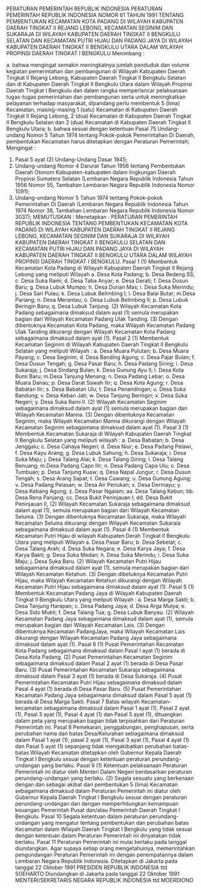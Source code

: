  PERATURAN PEMERINTAH REPUBLIK INDONESIA PERATURAN PEMERINTAH REPUBLIK INDONESIA NOMOR 61 TAHUN 1991 TENTANG PEMBENTUKAN KECAMATAN KOTA PADANG DI WILAYAH KABUPATEN DAERAH TINGKAT II REJANG LEBONG, KECAMATAN SEGINIM DAN SUKARAJA DI WILAYAH KABUPATEN DAERAH TINGKAT II BENGKULU SELATAN DAN KECAMATAN PUTRI HIJAU DAN PADANG JAYA DI WILAYAH KABUPATEN DAERAH TINGKAT II BENGKULU UTARA DALAM WILAYAH PROPINSI DAERAH TINGKAT I BENGKULU
Menimbang :

a. bahwa mengingat semakin meningkatnya jumlah penduduk dan volume kegiatan pemerintahan dan pembangunan di Wilayah Kabupaten Daerah Tingkat II Rejang Lebong, Kabupaten Daerah Tingkat II Bengkulu Selatan dan di Kabupaten Daerah Tingkat II Bengkulu Utara dalam Wilayah Propinsi Daerah Tingkat I Bengkulu dan dalam rangka memperlancar pelaksanaan tugas-tugas pemerintahan dan pembangunan serta untuk meningkatkan pelayanan terhadap masyarakat, dipandang perlu membentuk 5 (lima) Kecamatan, masing-masing 1 (satu) Kecamatan di Kabupaten Daerah Tingkat II Rejang Lebong, 2 (dua) Kecamatan di Kabupaten Daerah Tingkat II Bengkulu Selatan dan 2 (dua) Kecamatan di Kabupaten Daerah Tingkat II Bengkulu Utara;
b. bahwa sesuai dengan ketentuan Pasal 75 Undang-undang Nomor 5 Tahun 1974 tentang Pokok-pokok Pemerintahan Di Daerah, pembentukan Kecamatan harus ditetapkan dengan Peraturan Pemerintah;
Mengingat :

1. Pasal 5 ayat (2) Undang-Undang Dasar 1945;
2. Undang-undang Nomor 4 Darurat Tahun 1956 tentang Pembentukan Daerah Otonom Kabupaten-kabupaten dalam lingkungan Daerah Propinsi Sumatera Selatan (Lembaran Negara Republik Indonesia Tahun 1956 Nomor 55, Tambahan Lembaran Negara Republik Indonesia Nomor 1091);
4. Undang-undang Nomor 5 Tahun 1974 tentang Pokok-pokok Pemerintahan Di Daerah (Lembaran Negara Republik Indonesia Tahun 1974 Nomor 38, Tambahan Lembaran Negara Republik Indonesia Nomor 3037);
MEMUTUSKAN :
 Menetapkan : PERATURAN PEMERINTAH REPUBLIK INDONESIA TENTANG PEMBENTUKAN KECAMATAN KOTA PADANG DI WILAYAH KABUPATEN DAERAH TINGKAT II REJANG LEBONG, KECAMATAN SEGINIM DAN SUKARAJA DI WILAYAH KABUPATEN DAERAH TINGKAT II BENGKULU SELATAN DAN KECAMATAN PUTRI HIJAU DAN PADANG JAYA DI WILAYAH KABUPATEN DAERAH TINGKAT II BENGKULU UTARA DALAM WILAYAH PROPINSI DAERAH TINGKAT I BENGKULU.
Pasal 1
(1) Membentuk Kecamatan Kota Padang di Wilayah Kabupaten Daerah Tingkat II Rejang Lebong yang meliputi Wilayah a. Desa Kota Padang;
b. Desa Bedeng SS;
c. Desa Suka Rami;
d. Desa Taba Anyar;
e. Desa Derati;
f. Desa Dusun Baru;
g. Desa Lubuk Mumpo;
h. Desa Durian Mas;
i. Desa Suka Merindu;
j. Desa Sari Pulau;
k. Desa Lubuk Belimbing I;
l. Desa Balai Butar;
m.Desa Pariang;
n. Desa Merantau;
o. Desa Lubuk Belimbing II;
p. Desa Lubuk Beringin Baru;
q. Desa Lubuk Tanjung.
(2) Wilayah Kecamatan Kota Padang sebagaimana dimaksud dalam ayat (1) semula merupakan bagian dari Wilayah Kecamatan Padang Ulak Tanding.
(3) Dengan dibentuknya Kecamatan Kota Padang, maka Wilayah Kecamatan Padang Ulak Tanding dikurangi dengan Wilayah Kecamatan Kota Padang sebagaimana dimaksud dalam ayat (1).
Pasal 2
(1) Membentuk Kecamatan Seginim di Wilayah Kabupaten Daerah Tingkat II Bengkulu Selatan yang meliputi Wilayah :
a. Desa Muara Pulutan;
b. Desa Muara Payang;
c. Desa Seginim;
d. Desa Banding Agung;
c. Desa Pajar Bulan;
f. Desa Dusun Tengah;
g. Desa Pasar Baru;
h. Desa Padang Siring;
i. Desa Sukaraja;
j. Desa Sindang Bulan;
k. Desa Gunung Ayu II;
l. Desa Kota Bumi Baru;
m.Desa Tanjung Menang;
n. Desa Padang Lebar;
o. Desa Muara Danau;
p. Desa Darat Sawah Ilir;
q. Desa Kota Agung;
r. Desa Babatan Ilir;
s. Desa Babatan Ulu;
t. Desa Penandingan;
u. Desa Suka Bandung;
v. Desa Keban Jati;
w. Desa Tanjung Beringin;
x. Desa Suka Negeri;
y. Desa Suka Rami II.
(2) Wilayah Kecamatan Seginim sebagaimana dimaksud dalam ayat (1) semula merupakan bagian dari Wilayah Kecamatan Manna.
(3) Dengan dibentuknya Kecamatan Seginim, maka Wilayah Kecamatan Manna dikurangi dengan Wilayah Kecamatan Seginim sebagaimana dimaksud dalam ayat (1).
Pasal 3
(1) Membentuk Kecamatan Sukaraja di Wilayah Kabupaten Daerah Tingkat II Bengkulu Selatan yang meliputi wilayah :
a. Desa Babatan;
b. Desa Jenggalu;
c. Desa Cahaya Negeri;
d. Desa Niur;
e. Desa Padang Pelawi, f. Desa Kayu Arang;
g. Desa Lubuk Sahung;
h. Desa Sukaraja;
i. Desa Suka Maju;
j. Desa Talang Alai;
k. Desa Talang Giring;
l. Desa Talang Benuang;
m.Desa Padang Capo Ilir;
n. Desa Padang Capo Ulu;
o. Desa Tumbuan;
p. Desa Tanjung Kuaw;
q. Desa Napal Jungur;
r. Desa Dusun Tengah;
s. Desa Arang Sapat;
t. Desa Cawang;
u. Desa Gunung Agung;
v. Desa Padang Pelasan;
w. Desa Air Periukan;
x. Desa Dermayu;
y. Desa Kebang Agung;
z. Desa Pasar Ngaiam;
aa. Desa Talang Kebun;
bb. Desa Rena Panjang;
cc. Desa Bukit Peninjauan I;
dd. Desa Bukit Peninjauan II, (2) Wilayah Kecamatan Sukaraja sebagaimana dimaksud dalam ayat (1), semula merupakan bagian dari Wilayah Kecamatan Seluma.
(3) Dengan dibentuknya Kecamatan Sukaraja, maka Wilayah Kecamatan Seluma dikurangi dengan Wilayah Kecamatan Sukaraia sebagaimana dimaksud dalam ayat (1).
Pasal 4
(1) Membentuk Kecamatan Putri Hijau di wilayah Kabupaten Derah Tingkat II Bengkulu Utara yang meliputi Wilayah a. Desa Pasar Baru;
b. Desa Sebelat;
c. Desa Talang Arah;
d. Desa Suka Negara;
e. Desa Karya Jaya;
f. Desa Karya Bakti;
g. Desa Suka Medan;
h. Desa Suka Merindu;
i. Desa Suka Maju;
j. Desa Suka Baru.
(2) Wilayah Kecamatan Putri Hijau sebagaimana dimaksud dalam ayat (1), semula merupakan bagian dari Wilayah Kecamatan Ketahun.
(3) Dengan dibetuknya Kecamatan Putri Hijau, maka Wilayah Kecamatan Ketahun dikurangi dengan Wilayah Kecamatan Putri Hijau sebagaimana dimaksud dalam ayat (1).
Pasal 5
(1) Membentuk Kecamatan Padang Jaya di Wilayah Kabupaten Daerah Tingkat II Bengkulu Utara yang meliputi Wilayah :
a. Desa Marga Sakti;
b. Desa Tanjung Harapan;
c. Desa Padang Jaya;
d. Desa Arga Mulya;
e. Desa Sido Mukti;
f. Desa Talang Tua;
g. Desa Lubuk Banyau.
(2) Wilayah Kecamatan Padang Jaya sebagaimana dimaksud dalam ayat (1), semula merupakan bagian dari Wilayah Kecamatan Lais.
(3) Dengan dibentuknya Kecamatan PadangJaya, maka Wilayah Kecamatan Lais dikurangi dengan Wilayah Kecamatan Padang Jaya sebagaimana dimaksud dalam ayat (1).
Pasal 6
(1) Pusat Pemerintahan Kecamatan Kota Padang sebagaimana dimaksud dalam Pasal I ayat (1) berada di Desa Kota Padang.
(2) Pusat Pemerintahan Kecamatan Seginim sebagaimana dimaksud dalam Pasal 2 ayat (1) berada di Desa Pasar Baru.
(3) Pusat Pemerintahan Kecamatan Sukaraja sebagaimana dimaksud dalam Pasal 3 ayat (1) berada di Desa Sukaraja.
(4) Pusat Pemerintahan Kecamatan Putri Hijau sebagaimana dimaksud dalam Pasal 4 ayat (1) berada di Desa Pasar Baru.
(5) Pusat Pemerintahan Kecamatan Padang Jaya sebagaimana dimaksud dalam Pasal 5 ayat (1) berada di Desa Marga Sakti.
Pasal 7
Batas wilayah Kecamatan-kecamatan sebagaimana dimaksud dalam Pasal 1 ayat (1), Pasal 2 ayat (1), Pasal 3 ayat (1), Pasal 4 ayat (1) dan Pasal 5 ayat (1), dituangkan dalam peta yang merupakan bagian tidak terpisahkan dari Peraturan Pemerintah ini.
Pasal 8
Pemekaran, penggabungan, penghapusan, serta perubahan nama dan batas Desa/Kelurahan sebagaimana dimaksud dalam Pasal 1 ayat (1), pasal 2 ayat (1), Pasal 3 ayat (1), Pasal 4 ayat (1) dan Pasal 5 ayat (1) sepanjang tidak mengakibatkan perubahan batas-batas Wilayah Kecamatan ditetapkan oleh Gubernur Kepala Daerah Tingkat I Bengkulu sesuai dengan ketentuan peraturan perundang-undangan yang berlaku.
Pasal 9
(1) Ketentuan pelaksanaan Peraturan Pemerintah ini diatur oleh Menteri Dalam Negeri berdasarkan peraturan perundang-undangan yang berlaku.
(2) Segala sesuatu yang berkenaan dengan dan sebagai akibat dari pembentukan 5 (lima) Kecamatan sebagaimana dimaksud dalam Peraturan Pemerintah ini diatur oleh Gubernur Kepala Daerah Tingkat I Bengkulu sesuai dengan peraturan perundang-undangan dan dengan memperhitungkan kemampuan keuangan Pemerintah Pusat dan/atau Pemerintah Daerah Tingkat I Bengkulu.
Pasal 10
Segala ketentuan dalam peraturan perundang-undangan yang mengatur tentang pembentukan dan perubahan batas Kecamatan dalam Wilayah Daerah Tingkat I Bengkulu yang tidak sesuai dengan ketentuan dalam Peraturan Pemerintah ini dinyatakan tidak berlaku.
Pasal 11
Peraturan Pemerintah ini mulai berlaku pada tanggal diundangkan. Agar supaya setiap orang mengetahuinya, memerintahkan pengundangan Peraturan Pemerintah ini dengan penempatannya dalam Lembaran Negara Republik Indonesia. Ditetapkan di Jakarta pada tanggal 22 Oktober 1991 PRESIDEN REPUBLIK INDONESIA ttd SOEHARTO Diundangkan di Jakarta pada tanggal 22 Oktober 1991 MENTERI/SEKRETARIS NEGARA REPUBLIK INDONESIA ttd MOERDIONO